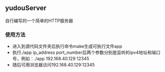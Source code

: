 ## yudouServer
自行编写的一个简单的HTTP服务器
### 使用方法
- 进入到源代码文件夹后执行命令make生成可执行文件app  
- 执行./app ip_address port_number后两个参数分别是监听的ipv4地址和端口号，例如：./app 192.168.40.129 12345  
- 随后可用浏览器访问192.168.40.129:12345    
